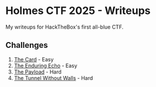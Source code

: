 # Holmes CTF 2025 - Writeups

My writeups for HackTheBox's first all-blue CTF.

## Challenges

1. [The Card](./The_Card/) - Easy
2. [The Enduring Echo](./The_Enduring_Echo/) - Easy
3. [The Payload](./The_Payload/) - Hard
4. [The Tunnel Without Walls](./The_Tunnel_Without_Walls/) - Hard

